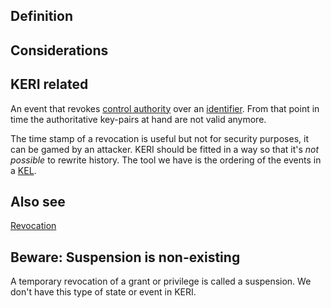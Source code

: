 ## Definition


## Considerations

## KERI related
An event that revokes [control authority](control-authority) over an [identifier](identifier). From that point in time the authoritative key-pairs at hand are not valid anymore.

The time stamp of a revocation is useful but not for security purposes, it can be gamed by an attacker. KERI should be fitted in a way so that it's _not possible_ to rewrite history. The tool we have is the ordering of the events in a [KEL](KEL).

## Also see
[Revocation](revocation)

## Beware: Suspension is non-existing
A temporary revocation of a grant or privilege is called a suspension. We don't have this type of state or event in KERI.

